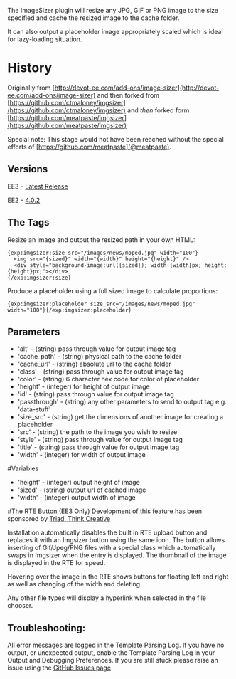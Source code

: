 The ImageSizer plugin will resize any JPG, GIF or PNG image to the size specified
and cache the resized image to the cache folder.

It can also output a placeholder image appropriately scaled which is ideal for
lazy-loading situation.

# History
Originally from [http://devot-ee.com/add-ons/image-sizer](http://devot-ee.com/add-ons/image-sizer)
and then forked from [https://github.com/ctmaloney/imgsizer](https://github.com/ctmaloney/imgsizer)
and *then* forked form [https://github.com/meatpaste/imgsizer](https://github.com/meatpaste/imgsizer)

Special note: This stage would not have been reached without the special efforts of [https://github.com/meatpaste](@meatpaste).

## Versions
EE3 - [Latest Release](https://github.com/meatpaste/imgsizer/releases/latest)

EE2 - [4.0.2](https://github.com/meatpaste/imgsizer/releases/tag/4.0.2)

## The Tags
Resize an image and output the resized path in your own HTML:

```
{exp:imgsizer:size src="/images/news/moped.jpg" width="100"}
  <img src="{sized}" width="{width}" height="{height}" />
  <div style="background-image:url({sized}); width:{width}px; height:{height}px;"></div>
{/exp:imgsizer:size}
```

Produce a placeholder using a full sized image to calculate proportions:

```
{exp:imgsizer:placeholder size_src="/images/news/moped.jpg" width="100"}{/exp:imgsizer:placeholder}
```

## Parameters
- 'alt' - (string) pass through value for output image tag
- 'cache_path' - (string) physical path to the cache folder
- 'cache_url' - (string) absolute url to the cache folder
- 'class' - (string) pass through value for output image tag
- 'color' - (string) 6 character hex code for color of placeholder
- 'height' - (integer) for height of output image
- 'id' - (string) pass through value for output image tag
- 'passthrough' - (string) any other parameters to send to output tag e.g. 'data-stuff'
- 'size_src' - (string) get the dimensions of another image for creating a placeholder
- 'src' - (string) the path to the image you wish to resize
- 'style' - (string) pass through value for output image tag
- 'title' - (string) pass through value for output image tag
- 'width' - (integer) for width of output image

#Variables
- 'height' - (integer) output height of image
- 'sized' - (string) output url of cached image
- 'width' - (integer) output width of image


#The RTE Button (EE3 Only)
Development of this feature has been sponsored by [Triad. Think Creative](http://triad.uk.com)

Installation automatically disables the built in RTE upload button and replaces it
with an Imgsizer button using the same icon. The button allows inserting
of Gif/Jpeg/PNG files with a special class which automatically swaps in Imgsizer
when the entry is displayed. The thumbnail of the image is displayed in the RTE
for speed.

Hovering over the image in the RTE shows buttons for
floating left and right as well as changing of the width and deleting.

Any other file types will display a hyperlink when selected in the file chooser.

## Troubleshooting:
All error messages are logged in the Template Parsing Log.  If you have no output,
or unexpected output, enable the Template Parsing Log in your Output and Debugging
Preferences. If you are still stuck please raise an issue using the
[GitHub Issues page](https://github.com/meatpaste/imgsizer/issues/)
